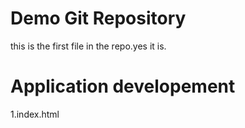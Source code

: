 # Demo Git Repository

this is the first file in the repo.yes it is.

# Application developement

1.index.html
 